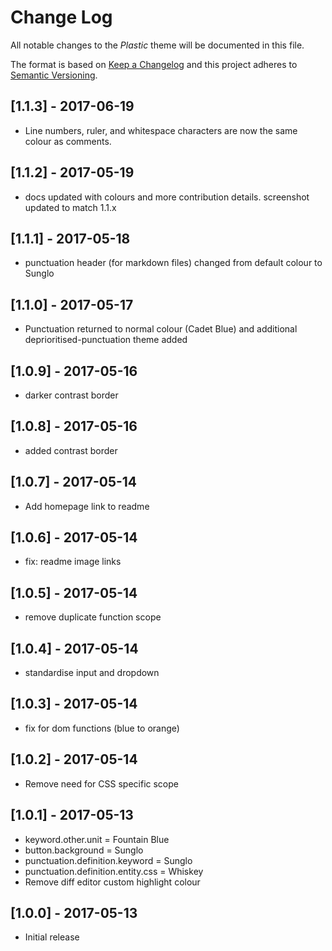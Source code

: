 # Change Log
All notable changes to the _Plastic_ theme will be documented in this file.

The format is based on [Keep a Changelog](http://keepachangelog.com/) and this project adheres to [Semantic Versioning](http://semver.org/).

## [1.1.3] - 2017-06-19
- Line numbers, ruler, and whitespace characters are now the same colour as comments.

## [1.1.2] - 2017-05-19
- docs updated with colours and more contribution details. screenshot updated to match 1.1.x

## [1.1.1] - 2017-05-18
- punctuation header (for markdown files) changed from default colour to Sunglo

## [1.1.0] - 2017-05-17
- Punctuation returned to normal colour (Cadet Blue) and additional deprioritised-punctuation theme added

## [1.0.9] - 2017-05-16
- darker contrast border

## [1.0.8] - 2017-05-16
- added contrast border

## [1.0.7] - 2017-05-14
- Add homepage link to readme

## [1.0.6] - 2017-05-14
- fix: readme image links

## [1.0.5] - 2017-05-14
- remove duplicate function scope

## [1.0.4] - 2017-05-14
- standardise input and dropdown

## [1.0.3] - 2017-05-14
- fix for dom functions (blue to orange)

## [1.0.2] - 2017-05-14
- Remove need for CSS specific scope

## [1.0.1] - 2017-05-13
- keyword.other.unit = Fountain Blue
- button.background = Sunglo
- punctuation.definition.keyword = Sunglo
- punctuation.definition.entity.css = Whiskey
- Remove diff editor custom highlight colour

## [1.0.0] - 2017-05-13
- Initial release

